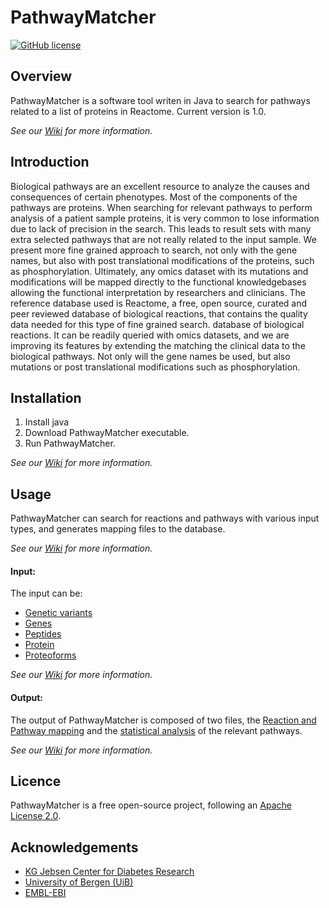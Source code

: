 PathwayMatcher
======

[![GitHub license](http://dmlc.github.io/img/apache2.svg)](https://github.com/LuisFranciscoHS/PathwayMatcher/blob/master/LICENSE.txt)

## Overview

PathwayMatcher is a software tool writen in Java to search for pathways related to a list of proteins in Reactome. Current version is 1.0. 

*See our [Wiki](https://github.com/LuisFranciscoHS/PathwayMatcher/wiki) for more information.*

## Introduction

Biological pathways are an excellent resource to analyze the causes and consequences of certain phenotypes. Most of the components of the pathways are proteins. When searching for relevant pathways to perform analysis of a patient sample proteins, it is very common to lose information due to lack of precision in the search. This leads to result sets with many extra selected pathways that are not really related to the input sample.  We present more fine grained approach to search, not only with the gene names, but also with post translational modifications of the proteins, such as phosphorylation. Ultimately, any omics dataset with its mutations and modifications will be mapped directly to the functional knowledgebases allowing the functional interpretation by researchers and clinicians. The reference database used is Reactome, a free, open source, curated and peer reviewed database of biological reactions, that contains the quality data needed for this type of fine grained search.
 database of biological reactions. It can be readily queried with omics datasets, and we are improving its features by extending the matching the clinical data to the biological pathways. 
Not only will the gene names be used, but also mutations or post translational modifications such as phosphorylation. 

## Installation

1. Install java 
1. Download PathwayMatcher executable.
1. Run PathwayMatcher.

*See our [Wiki](https://github.com/LuisFranciscoHS/PathwayMatcher/wiki/Installation) for more information.*

## Usage

PathwayMatcher can search for reactions and pathways with various input types, and generates mapping files to the database.

*See our [Wiki](https://github.com/LuisFranciscoHS/PathwayMatcher/wiki/Usage) for more information.*

#### Input:

The input can be:
* [Genetic variants](https://github.com/LuisFranciscoHS/PathwayMatcher/wiki/Input#genetic-variants)
* [Genes](https://github.com/LuisFranciscoHS/PathwayMatcher/wiki/Input#genes)
* [Peptides](https://github.com/LuisFranciscoHS/PathwayMatcher/wiki/Input#peptides)
* [Protein](https://github.com/LuisFranciscoHS/PathwayMatcher/wiki/Input#proteins)
* [Proteoforms](https://github.com/LuisFranciscoHS/PathwayMatcher/wiki/Input#proteoforms)

*See our [Wiki](https://github.com/LuisFranciscoHS/PathwayMatcher/wiki/Input) for more information.*

#### Output:

The output of PathwayMatcher is composed of two files, the [Reaction and Pathway mapping](https://github.com/LuisFranciscoHS/PathwayMatcher/wiki/Types-of-output#reaction-and-pathway-mapping) and the [statistical analysis](https://github.com/LuisFranciscoHS/PathwayMatcher/wiki/Types-of-output#pathway-statistical-analysis) of the relevant pathways.

*See our [Wiki](https://github.com/LuisFranciscoHS/PathwayMatcher/wiki/Output) for more information.*

## Licence

PathwayMatcher is a free open-source project, following an [Apache License 2.0](https://github.com/LuisFranciscoHS/PathwaySearch/blob/master/LICENSE.txt "Apache Licence"). 

## Acknowledgements

* [KG Jebsen Center for Diabetes Research](http://www.uib.no/en/diabetes "KG Jebsen Center for Diabetes Research Homepage")
* [University of Bergen (UiB)](http://www.uib.no/en "UiB's Homepage")
* [EMBL-EBI](http://www.ebi.ac.uk/ "EBI's Homepage")
